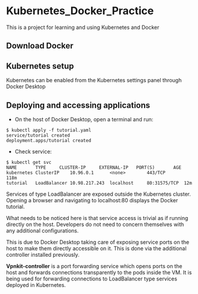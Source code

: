 # Kubernetes_Docker_Practice
This is a project for learning and using Kubernetes and Docker

## Download Docker

## Kubernetes setup
Kubernetes can be enabled from the Kubernetes settings panel through Docker Desktop

## Deploying and accessing applications
- On the host of Docker Desktop, open a terminal and run:
```
$ kubectl apply -f tutorial.yaml
service/tutorial created
deployment.apps/tutorial created
```

- Check service:
```
$ kubectl get svc
NAME       TYPE   	CLUSTER-IP     EXTERNAL-IP   PORT(S)       AGE
kubernetes ClusterIP  	10.96.0.1      <none>        443/TCP       118m
tutorial   LoadBalancer 10.98.217.243  localhost     80:31575/TCP  12m
```

Services of type LoadBalancer are exposed outside the Kubernetes cluster. Opening a browser and navigating to localhost:80 displays the Docker tutorial.

What needs to be noticed here is that service access is trivial as if running directly on the host. Developers do not need to concern themselves with any additional configurations.

This is due to Docker Desktop taking care of exposing service ports on the host to make them directly accessible on it. This is done via the additional controller installed previously.

**Vpnkit-controller** is a port forwarding service which opens ports on the host and forwards connections transparently to the pods inside the VM. It is being used for forwarding connections to LoadBalancer type services deployed in Kubernetes.

